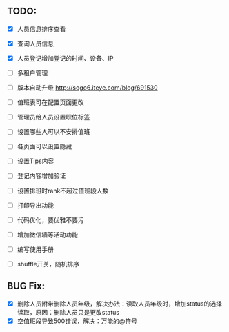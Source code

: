 ## TODO:

- [x] 人员信息排序查看
- [x] 查询人员信息
- [x] 人员登记增加登记的时间、设备、IP
- [ ] 多租户管理
- [ ] 版本自动升级 http://sogo6.iteye.com/blog/691530
- [ ] 值班表可在配置页面更改
- [ ] 管理员给人员设置职位标签
- [ ] 设置哪些人可以不安排值班
- [ ] 各页面可以设置隐藏
- [ ] 设置Tips内容
- [ ] 登记内容增加验证
- [ ] 设置排班时rank不超过值班段人数
- [ ] 打印导出功能
- [ ] 代码优化，要优雅不要污
- [ ] 增加微信墙等活动功能
- [ ] 编写使用手册
- [ ] shuffle开关，随机排序


## BUG Fix:

- [x] 删除人员附带删除人员年级，解决办法：读取人员年级时，增加status的选择读取，原因：删除人员只是更改status
- [x] 空值班段导致500错误，解决：万能的@符号
